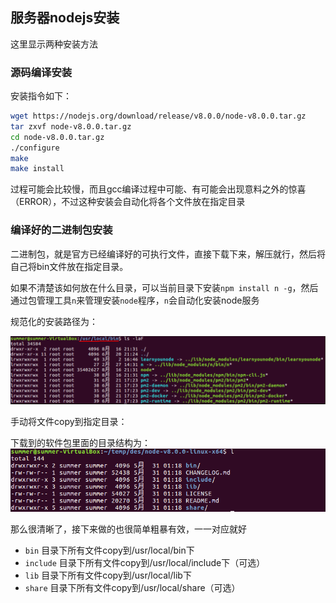 ## 服务器nodejs安装

这里显示两种安装方法

### 源码编译安装

安装指令如下：

```sh
wget https://nodejs.org/download/release/v8.0.0/node-v8.0.0.tar.gz
tar zxvf node-v8.0.0.tar.gz
cd node-v8.0.0.tar.gz
./configure
make
make install
```

过程可能会比较慢，而且gcc编译过程中可能、有可能会出现意料之外的惊喜（ERROR），不过这种安装会自动化将各个文件放在指定目录

### 编译好的二进制包安装

二进制包，就是官方已经编译好的可执行文件，直接下载下来，解压就行，然后将自己将bin文件放在指定目录。

如果不清楚该如何放在什么目录，可以当前目录下安装`npm install n -g`，然后通过包管理工具`n`来管理安装`node`程序，`n`会自动化安装node服务


规范化的安装路径为：

![node_install_path.png](../../assets/node_install_path.png)

手动将文件copy到指定目录：

下载到的软件包里面的目录结构为：
![node_install_path.png](../../assets/node_bin_dir.png)

那么很清晰了，接下来做的也很简单粗暴有效，一一对应就好
- `bin` 目录下所有文件copy到/usr/local/bin下
- `include` 目录下所有文件copy到/usr/local/include下（可选）
- `lib` 目录下所有文件copy到/usr/local/lib下
- `share` 目录下所有文件copy到/usr/local/share（可选）
